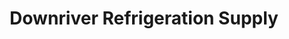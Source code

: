 ---
title: "Downriver Refrigeration Supply"
url: /birmingham/downriver-refrigeration-supply/
shop: Haushaltsgeräte
---